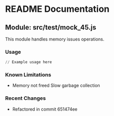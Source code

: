 # README Documentation

## Module: src/test/mock_45.js

This module handles memory issues operations.

### Usage

```python
// Example usage here
```

### Known Limitations

- Memory not freed Slow garbage collection

### Recent Changes

- Refactored in commit 651474ee
